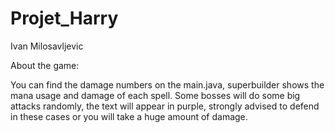 # Projet_Harry
Ivan Milosavljevic

About the game:

You can find the damage numbers on the main.java, superbuilder shows the mana usage and damage of each spell.
Some bosses will do some big attacks randomly, the text will appear in purple, strongly advised to defend in these cases or you will take a huge amount of damage.
